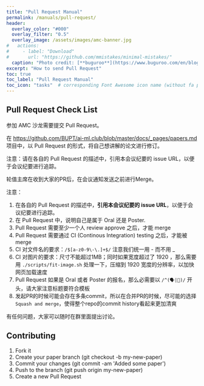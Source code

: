 ```yaml
---
title: "Pull Request Manual"
permalink: /manuals/pull-request/
header:
  overlay_color: "#000"
  overlay_filter: "0.5"
  overlay_image: /assets/images/amc-banner.jpg
#   actions:
#     - label: "Download"
#       url: "https://github.com/mmistakes/minimal-mistakes/"
  caption: "Photo credit: [**buguroo**](https://www.buguroo.com/en/blog/topic/ai)"
excerpt: "How to send Pull Request"
toc: true
toc_label: "Pull Request Manual"
toc_icon: "tasks"  # corresponding Font Awesome icon name (without fa prefix)
---
```


## Pull Request Check List

参加 AMC 沙龙需要提交 Pull Request。

在 <https://github.com/BUPT/ai-ml.club/blob/master/docs/_pages/papers.md> 项目中，以 Pull Request 的形式，将自己想讲解的论文进行修订。

注意：请在各自的 Pull Request 的描述中，引用本会议纪要的 issue URL，以便于会议纪要进行追踪。

轮值主席在收到大家的PR后，在会议通知发送之前进行Merge。

注意：

1. 在各自的 Pull Request 的描述中，**引用本会议纪要的 issue URL**，以便于会议纪要进行追踪。
2. 在 Pull Request 中，说明自己是属于 Oral 还是 Poster.
3. Pull Request 需要至少一个人 review approve 之后，才能 merge
4. Pull Request 需要通过 CI (Continous Integration) testing 之后，才能被 merge
5. CI 对文件名的要求：`/$[a-z0-9\-\.]+$/` 注意我们统一用 - 而不用 _
6. CI 对图片的要求：尺寸不能超过1MB；同时如果宽度超过了 1920 ，那么需要用 `./scripts/fit-image.sh` 处理一下，压缩到 1920 宽度的分辨率，以加快网页加载速度
7. Pull Request 如果是 Oral 或者 Poster 的报名，那么必需要以 `/^(🗣|📰)/` 开头，请大家注意标题要符合模板
8. 发起PR的时候可能会存在多条commit，所以在合并PR的时候，尽可能的选择`Squash and merge`，使得整个repo的commit history看起来更加清爽

有任何问题，大家可以随时在群里面提出讨论。

## Contributing

1. Fork it
1. Create your paper branch (git checkout -b my-new-paper)
1. Commit your changes (git commit -am 'Added some paper')
1. Push to the branch (git push origin my-new-paper)
1. Create a new Pull Request

